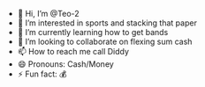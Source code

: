 - 👋 Hi, I’m @Teo-2
- 👀 I’m interested in sports and stacking that paper
- 🌱 I’m currently learning how to get bands
- 💞️ I’m looking to collaborate on flexing sum cash
- 📫 How to reach me call Diddy
- 😄 Pronouns: Cash/Money
- ⚡ Fun fact: 💰






